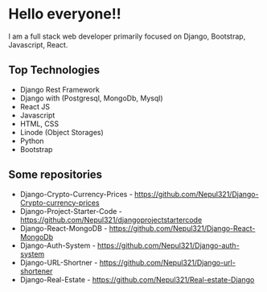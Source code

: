 # Hello everyone!!

 I am a full stack web developer primarily focused on Django, Bootstrap, Javascript, React.
 
## Top Technologies
 
 - Django Rest Framework
 - Django with (Postgresql, MongoDb, Mysql)
 - React JS
 - Javascript
 - HTML, CSS
 - Linode (Object Storages)
 - Python
 - Bootstrap

## Some repositories

- Django-Crypto-Currency-Prices - https://github.com/Nepul321/Django-Crypto-currency-prices
- Django-Project-Starter-Code - https://github.com/Nepul321/djangoprojectstartercode
- Django-React-MongoDB - https://github.com/Nepul321/Django-React-MongoDb
- Django-Auth-System - https://github.com/Nepul321/Django-auth-system
- Django-URL-Shortner - https://github.com/Nepul321/Django-url-shortener
- Django-Real-Estate - https://github.com/Nepul321/Real-estate-Django
